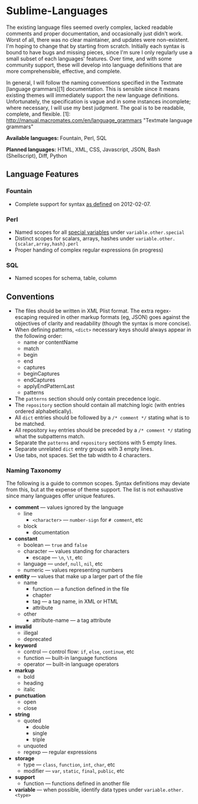 Sublime-Languages
=================

The existing language files seemed overly complex, lacked readable comments and proper documentation,
and occasionally just didn't work. Worst of all, there was no clear maintainer, and updates were
non-existent. I'm hoping to change that by starting from scratch. Initially each syntax is bound to
have bugs and missing pieces, since I'm sure I only regularly use a small subset of each languages'
features. Over time, and with some community support, these will develop into language definitions
that are more comprehensible, effective, and complete.

In general, I will follow the naming conventions specified in the Textmate [language grammars][1]
documentation. This is sensible since it means existing themes will immediately support the new
language definitions. Unfortunately, the specification is vague and in some instances incomplete;
where necessary, I will use my best judgment. The goal is to be readable, complete, and flexible.
[1]: http://manual.macromates.com/en/language_grammars "Textmate language grammars"

__Available languages:__ Fountain, Perl, SQL

__Planned languages:__ HTML, XML, CSS, Javascript, JSON, Bash (Shellscript), Diff, Python

Language Features
-----------------
### Fountain
* Complete support for syntax [as defined](http://fountain.io/syntax) on 2012-02-07.

### Perl
* Named scopes for all [special variables](http://perldoc.perl.org/perlvar.html) under `variable.other.special`
* Distinct scopes for scalars, arrays, hashes under `variable.other.{scalar,array,hash}.perl`
* Proper handing of complex regular expressions (in progress)

### SQL
* Named scopes for schema, table, column

Conventions
-----------
* The files should be written in XML Plist format. The extra regex-escaping required in other markup
  formats (eg, JSON) goes against the objectives of clarity and readability (though the syntax is
  more concise).
* When defining patterns, `<dict>` necessary keys should always appear in the following order:
    * name *or* contentName
    * match
    * begin
    * end
    * captures
    * beginCaptures
    * endCaptures
    * applyEndPatternLast
    * patterns
* The `patterns` section should only contain precedence logic.
* The `repository` section should contain all matching logic (with entries ordered alphabetically).
* All `dict` entries should be followed by a `/* comment */` stating what is to be matched.
* All repository `key` entries should be preceded by a `/* comment */` stating what the subpatterns match.
* Separate the `patterns` and `repository` sections with 5 empty lines.
* Separate unrelated `dict` entry groups with 3 empty lines.
* Use tabs, not spaces. Set the tab width to 4 characters.

### Naming Taxonomy
The following is a guide to common scopes. Syntax definitions may deviate from this, but at the expense
of theme support. The list is not exhaustive since many languages offer unique features.
* __comment__                                    &#8212; values ignored by the language
    * line
        * `<character>`                          &#8212; `number-sign` for `# comment`, etc
    * block
        * documentation
* __constant__
    * boolean                                    &#8212; `true` and `false`
    * character                                  &#8212; values standing for characters
        * escape                                 &#8212; `\n`, `\t`, etc
    * language                                   &#8212; `undef`, `null`, `nil`, etc
    * numeric                                    &#8212; values representing numbers
* __entity__                                     &#8212; values that make up a larger part of the file
    * name
        * function                               &#8212; a function defined in the file
        * chapter
        * tag                                    &#8212; a tag name, in XML or HTML
        * attribute
    * other
        * attribute-name                         &#8212; a tag attribute
* __invalid__
    * illegal
    * deprecated
* __keyword__
    * control                                    &#8212; control flow: `if`, `else`, `continue`, etc
    * function                                   &#8212; built-in language functions
    * operator                                   &#8212; built-in language operators
* __markup__
    * bold
    * heading
    * italic
* __punctuation__
    * open
    * close
* __string__
    * quoted
        * double
        * single
        * triple
    * unquoted
    * regexp                                     &#8212; regular expressions
* __storage__
    * type                                       &#8212; `class`, `function`, `int`, `char`, etc
    * modifier                                   &#8212; `var`, `static`, `final`, `public`, etc
* __support__
    * function                                   &#8212; functions defined in another file
* __variable__                                   &#8212; when possible, identify data types under `variable.other.<type>`
